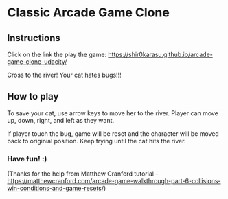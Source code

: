 # Classic Arcade Game Clone

## Instructions
Click on the link the play the game: https://shir0karasu.github.io/arcade-game-clone-udacity/

Cross to the river! Your cat hates bugs!!!

## How to play
To save your cat, use arrow keys to move her to the river.
Player can move up, down, right, and left as they want.

If player touch the bug, game will be reset and the character will be moved back to originial position.
Keep trying until the cat hits the river.

### Have fun! :)

(Thanks for the help from Matthew Cranford tutorial - https://matthewcranford.com/arcade-game-walkthrough-part-6-collisions-win-conditions-and-game-resets/)
